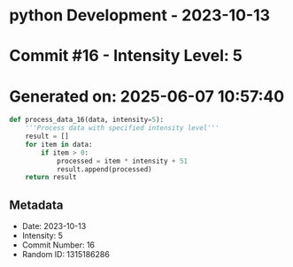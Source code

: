 ﻿# python Development - 2023-10-13
# Commit #16 - Intensity Level: 5
# Generated on: 2025-06-07 10:57:40
```python
def process_data_16(data, intensity=5):
    '''Process data with specified intensity level'''
    result = []
    for item in data:
        if item > 0:
            processed = item * intensity + 51
            result.append(processed)
    return result
```
## Metadata
- Date: 2023-10-13
- Intensity: 5
- Commit Number: 16
- Random ID: 1315186286
